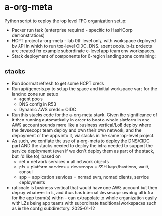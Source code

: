 # a-org-meta

Python script to deploy the top level TFC organization setup:
- Packer run task (enterprise required - specific to HashiCorp demonstrations)
- HCPT project a-org-meta - lab 0th level only, with workspace deployed by API in which to run top-level OIDC, DNS, agent pools. b-lz projects are created for example subordinate c-level app team env workspaces.
- Stack deployment of components for 6-region landing zone containing:

## stacks
- Run doormat refresh to get some HCPT creds
- Run api/genesis.py to setup the space and initial workspace vars for the landing zone run setup
  - agent pools
  - DNS config in R53
  - Dynamic AWS creds = OIDC
- Run this stacks code for the a-org-meta stack. Given the significance of it then running automatically in order to boot a whole platform in one AWS account sounds more like a business vertical/LoB deploy where the devsecops team deploy and own their own network, and the deployment of the apps into it, via stacks in the same top-level project.
- As such, we conflate the use of a-org-meta to deploy the DNS/OIDC part AND the stacks needed to deploy the infra needed to support the service deployment (even if we don't deploy them as part of the stack, but I'd like to), based on:
    - net = network services     = all network objects
    - pfs = platform services    = devsecops = SSH keys/bastions, vault, consul
    - app = application services = nomad svrs, nomad clients, service deployments
- rationale is business vertical that would have one AWS account but then deploy whatever in it, and thus has internal devsecops owning all infra for the app team(s) within - can extrapolate to whole organization easily with LZs being app teams with subordinate traditional workspaces such as in the config subdirectory.
2025-01-12


